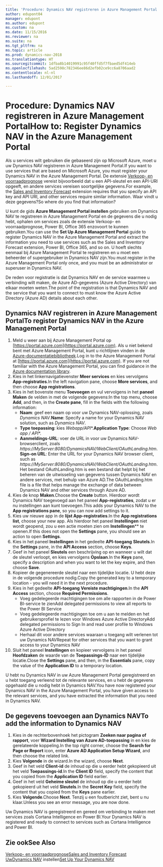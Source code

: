 ```yaml
---
title: 'Procedure: Dynamics NAV registreren in Azure Management Portal'
author: edupont04
manager: edupont
ms.author: edupont
ms.custom: na
ms.date: 11/15/2016
ms.reviewer: na
ms.suite: na
ms.tgt_pltfrm: na
ms.topic: article
ms.prod: dynamics-nav-2018
ms.translationtype: HT
ms.sourcegitcommit: 1dfba8b14019991c95f40ffd5f7fbaed5df414eb
ms.openlocfilehash: 5ad2598c782346ee86d2efb02ce9cc6a8706aad2
ms.contentlocale: nl-nl
ms.lasthandoff: 12/01/2017

---
```

# <a name="how-to-register-dynamics-nav-in-the-azure-management-portal"></a><span data-ttu-id="4c616-102">Procedure: Dynamics NAV registreren in Azure Management Portal</span><span class="sxs-lookup"><span data-stu-id="4c616-102">How to: Register Dynamics NAV in the Azure Management Portal</span></span>
<span data-ttu-id="4c616-103">Als u services wilt gebruiken die gebaseerd zijn op Microsoft Azure, moet u uw Dynamics NAV registreren in Azure Management Portal.</span><span class="sxs-lookup"><span data-stu-id="4c616-103">If you want to use services that are based on Microsoft Azure, you must register your Dynamics NAV in the Azure Management Portal.</span></span> <span data-ttu-id="4c616-104">De extensie [Verkoop- en voorraadprognose](ui-extensions-sales-forecast.md) vereist bijvoorbeeld dat u een API-sleutel en een API-URI opgeeft, en andere services vereisen soortgelijke gegevens.</span><span class="sxs-lookup"><span data-stu-id="4c616-104">For example, the [Sales and Inventory Forecast](ui-extensions-sales-forecast.md) extension requires that you specify an API key and API URI, and other services require similar information.</span></span> <span data-ttu-id="4c616-105">Waar vindt u deze gegevens?</span><span class="sxs-lookup"><span data-stu-id="4c616-105">So where do you find that information?</span></span>

<span data-ttu-id="4c616-106">U kunt de gids **Azure Management Portal instellen** gebruiken om Dynamics NAV te registreren in Azure Management Portal en de gegevens die u nodig hebt, ophalen om services zoals de extensie Verkoop- en voorraadprognose, Power BI, Office 365 enzovoort te kunnen gebruiken.</span><span class="sxs-lookup"><span data-stu-id="4c616-106">You can use the **Set Up Azure Management Portal** guide to register Dynamics NAV in the Azure Management Portal and extract the information you need to use services such as the Sales and Inventory Forecast extension, Power BI, Office 365, and so on.</span></span> <span data-ttu-id="4c616-107">U hoeft slechts eenmaal bij Azure Management Portal te registreren en u moet een beheerder of supergebruiker in Dynamics NAV zijn.</span><span class="sxs-lookup"><span data-stu-id="4c616-107">You must register in the Azure Management Portal only once, and you must be an administrator or superuser in Dynamics NAV.</span></span>

<span data-ttu-id="4c616-108">De reden voor registratie is dat Dynamics NAV en de service waarmee u verbinding wilt maken, de Azure AD-gegevens (Azure Active Directory) van elkaar moeten weten.</span><span class="sxs-lookup"><span data-stu-id="4c616-108">The point of the registration is that Dynamics NAV and the service that you want to connect to must know the Azure Active Directory (Azure AD) details about each other.</span></span>

## <a name="to-register-dynamics-nav-in-the-azure-management-portal"></a><span data-ttu-id="4c616-109">Dynamics NAV registreren in Azure Management Portal</span><span class="sxs-lookup"><span data-stu-id="4c616-109">To register Dynamics NAV in the Azure Management Portal</span></span>
1. <span data-ttu-id="4c616-110">Meld u weer aan bij Azure Management Portal op [https://portal.azure.com](https://portal.azure.com). Als u niet bekend bent met Azure Management Portal, kunt u richtlijnen vinden in de [Azure-documentatiebibliotheek](https://azure.microsoft.com/en-us/documentation/articles).</span><span class="sxs-lookup"><span data-stu-id="4c616-110">Log in to the Azure Management Portal at [https://portal.azure.com](https://portal.azure.com).  If you are not familiar with the Azure Management Portal, you can find guidance in the [Azure documentation library](https://azure.microsoft.com/en-us/documentation/articles).</span></span>
2. <span data-ttu-id="4c616-111">Kies in het linkernavigatievenster **Meer services** en kies vervolgens **App-registraties**.</span><span class="sxs-lookup"><span data-stu-id="4c616-111">In the left navigation pane, choose **More services**, and then choose **App registrations**.</span></span>
3. <span data-ttu-id="4c616-112">Kies in het bovenste menu **Toevoegen** en vul vervolgens in het **paneel Maken** de velden in met de volgende gegevens:</span><span class="sxs-lookup"><span data-stu-id="4c616-112">In the top menu, choose **Add**, and then, in the **Create pane**, fill in the fields with the following information:</span></span>
    - <span data-ttu-id="4c616-113">**Naam**: geef een naam op voor uw Dynamics NAV-oplossing, zoals *Dynamics NAV*.</span><span class="sxs-lookup"><span data-stu-id="4c616-113">**Name**: Specify a name for your Dynamics NAV solution, such as *Dynamics NAV*.</span></span>
    - <span data-ttu-id="4c616-114">**Type toepassing**: kies **Webapp*/API**.</span><span class="sxs-lookup"><span data-stu-id="4c616-114">**Application Type**: Choose **Web app* / API**.</span></span>
    - <span data-ttu-id="4c616-115">**Aanmeldings-URL**: voer de URL in voor uw Dynamics NAV-browserclient, zoals *https://MyServer:8080/DynamicsNAV/WebClient/OAuthLanding.htm*.</span><span class="sxs-lookup"><span data-stu-id="4c616-115">**Sign-on URL**: Enter the URL for your Dynamics NAV browser client, such as *https://MyServer:8080/DynamicsNAV/WebClient/OAuthLanding.htm*.</span></span>
        <span data-ttu-id="4c616-116">Het bestand OAuthLanding.htm is een bestand dat helpt bij het beheren van de uitwisseling van gegevens tussen Dynamics NAV en andere services, met behulp van Azure AD.</span><span class="sxs-lookup"><span data-stu-id="4c616-116">The OAuthLanding.htm file is a file that helps manage the exchange of data between Dynamics NAV and other services through Azure AD.</span></span>
4. <span data-ttu-id="4c616-117">Kies de knop **Maken**.</span><span class="sxs-lookup"><span data-stu-id="4c616-117">Choose the **Create** button.</span></span>
    <span data-ttu-id="4c616-118">Hierdoor wordt Dynamics NAV toegevoegd aan het paneel **App-registraties**, zodat u er nu instellingen aan kunt toevoegen.</span><span class="sxs-lookup"><span data-stu-id="4c616-118">This adds your Dynamics NAV to the **App registrations pane**, so you can now add settings to it.</span></span>
5. <span data-ttu-id="4c616-119">Kies uw nieuwe app in de **lijst App-registraties**.</span><span class="sxs-lookup"><span data-stu-id="4c616-119">In the **App registrations list**, choose your new app.</span></span> <span data-ttu-id="4c616-120">Als hierdoor het paneel **Instellingen** niet wordt geopend, zou u een actie moeten zien om **Instellingen**** te openen.</span><span class="sxs-lookup"><span data-stu-id="4c616-120">If this does not open the **Settings** pane, you should see an action to open **Settings**.</span></span>
6. <span data-ttu-id="4c616-121">Kies in het paneel **Instellingen** in het gedeelte **API-toegang** **Sleutels**.</span><span class="sxs-lookup"><span data-stu-id="4c616-121">In the **Settings** pane, in the **API Access** section, choose **Keys**.</span></span>
7. <span data-ttu-id="4c616-122">Geef in het paneel **Sleutels** een beschrijving op en wanneer u wilt dat de sleutel verloopt, en kies vervolgens **Opslaan**.</span><span class="sxs-lookup"><span data-stu-id="4c616-122">In the **Keys** pane, specify a description and when you want to let the key expire, and then choose **Save**.</span></span>
8. <span data-ttu-id="4c616-123">Kopieer de gegenereerde sleutel naar een tijdelijke locatie. U hebt deze in de volgende procedure nodig.</span><span class="sxs-lookup"><span data-stu-id="4c616-123">Copy the generated key to a temporary location - you will need it in the next procedure.</span></span>
9. <span data-ttu-id="4c616-124">Kies in het gedeelte **API-toegang** **Vereiste machtigingen**.</span><span class="sxs-lookup"><span data-stu-id="4c616-124">In the **API Access** section, choose **Required Permissions**.</span></span>
    - <span data-ttu-id="4c616-125">Voeg gedelegeerde machtigingen toe om alle rapporten in de Power BI-service te zien</span><span class="sxs-lookup"><span data-stu-id="4c616-125">Add delegated permissions to view all reports to the Power BI Service</span></span>
    - <span data-ttu-id="4c616-126">Voeg gedelegeerde machtigingen toe om u aan te melden en het gebruikersprofiel te lezen voor Windows Azure Active Directory</span><span class="sxs-lookup"><span data-stu-id="4c616-126">Add delegated permissions to Sign In and read user profile to Windows Azure Active Directory</span></span>
    - <span data-ttu-id="4c616-127">Herhaal dit voor andere services waaraan u toegang wilt verlenen tot uw Dynamics NAV</span><span class="sxs-lookup"><span data-stu-id="4c616-127">Repeat for other services that you want to grant access to your Dynamics NAV</span></span>
10. <span data-ttu-id="4c616-128">Sluit het paneel **Instellingen** en kopieer vervolgens in het paneel **Hoofdzaken** de waarde van de **Toepassings-ID** naar een tijdelijke locatie.</span><span class="sxs-lookup"><span data-stu-id="4c616-128">Close the **Settings** pane, and then, in the **Essentials** pane, copy the value of the **Application ID** to a temporary location.</span></span>

<span data-ttu-id="4c616-129">U hebt nu Dynamics NAV in uw Azure Management Portal geregistreerd en u hebt toegang verleend tot de relevante services, en u hebt de gegevens opgehaald die u nodig hebt in Dynamics NAV.</span><span class="sxs-lookup"><span data-stu-id="4c616-129">You have now registered your Dynamics NAV in the Azure Management Portal, you have given access to the relevant services, and you have extracted the information that you need in Dynamics NAV.</span></span>  

## <a name="to-add-the-information-to-dynamics-nav"></a><span data-ttu-id="4c616-130">De gegevens toevoegen aan Dynamics NAV</span><span class="sxs-lookup"><span data-stu-id="4c616-130">To add the information to Dynamics NAV</span></span>
1. <span data-ttu-id="4c616-131">Kies in de rechterbovenhoek het pictogram **Zoeken naar pagina of rapport**, voer **Wizard Instelling van Azure AD-toepassing** in en kies de gerelateerde koppeling.</span><span class="sxs-lookup"><span data-stu-id="4c616-131">In the top right corner, choose the **Search for Page or Report** icon, enter **Azure AD Application Setup Wizard**, and then choose the related link.</span></span>
2. <span data-ttu-id="4c616-132">Kies **Volgende** in de wizard.</span><span class="sxs-lookup"><span data-stu-id="4c616-132">In the wizard, choose **Next**.</span></span>
3. <span data-ttu-id="4c616-133">Geef in het veld **Client-id** de inhoud op die u eerder hebt gekopieerd uit het veld **Toepassings-id**.</span><span class="sxs-lookup"><span data-stu-id="4c616-133">In the **Client ID** field, specify the content that you copied from the **Application ID** field earlier.</span></span>
4. <span data-ttu-id="4c616-134">Geef in het veld **Geheime sleutel** de inhoud op die u eerder hebt gekopieerd uit het veld **Sleutels**.</span><span class="sxs-lookup"><span data-stu-id="4c616-134">In the **Secret Key** field, specify the content that you copied from the **Keys** pane earlier.</span></span>
5. <span data-ttu-id="4c616-135">Kies **Volgende**.</span><span class="sxs-lookup"><span data-stu-id="4c616-135">Choose **Next**.</span></span> <span data-ttu-id="4c616-136">Tenzij u een foutbericht ziet, bent u nu klaar.</span><span class="sxs-lookup"><span data-stu-id="4c616-136">Unless you see an error message, you are now done.</span></span>

<span data-ttu-id="4c616-137">Uw Dynamics NAV is geregistreerd en gereed om verbinding te maken met services zoals Cortana Intelligence en Power BI.</span><span class="sxs-lookup"><span data-stu-id="4c616-137">Your Dynamics NAV is registered and ready to connect to services such as Cortana Intelligence and Power BI.</span></span>

## <a name="see-also"></a><span data-ttu-id="4c616-138">Zie ook</span><span class="sxs-lookup"><span data-stu-id="4c616-138">See Also</span></span>
[<span data-ttu-id="4c616-139">Verkoop- en voorraadprognose</span><span class="sxs-lookup"><span data-stu-id="4c616-139">Sales and Inventory Forecast</span></span>](ui-extensions-sales-forecast.md)  
<span data-ttu-id="4c616-140">[UwDynamics NAV](setup.md) instellen</span><span class="sxs-lookup"><span data-stu-id="4c616-140">[Set Up Your Dynamics NAV](setup.md)</span></span>  

